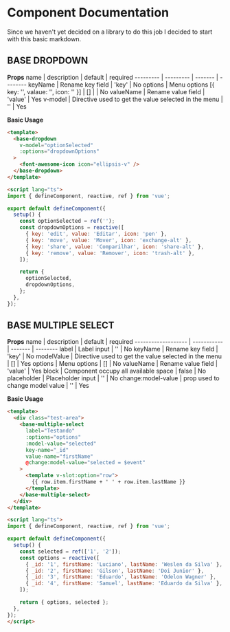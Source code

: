 # Component Documentation

Since we haven't yet decided on a library to do this job I decided to start with this basic markdown.

## BASE DROPDOWN

**Props**
name      | description | default | required
--------- | --------- | ------- | --------
keyName   | Rename key field | 'key' | No
options   | Menu options [{ key: '', valaue: '', icon: '' }] | [] | | No
valueName | Rename value field  | 'value' | Yes
v-model   | Directive used to get the value selected in the menu | '' | Yes

**Basic Usage**
```html
<template>
  <base-dropdown
    v-model="optionSelected"
    :options="dropdownOptions"
  >
    <font-awesome-icon icon="ellipsis-v" />
  </base-dropdown>
</template>

<script lang="ts">
import { defineComponent, reactive, ref } from 'vue';

export default defineComponent({
  setup() {
    const optionSelected = ref('');
    const dropdownOptions = reactive([
      { key: 'edit', value: 'Editar', icon: 'pen' },
      { key: 'move', value: 'Mover', icon: 'exchange-alt' },
      { key: 'share', value: 'Comparilhar', icon: 'share-alt' },
      { key: 'remove', value: 'Remover', icon: 'trash-alt' },
    ]);

    return {
      optionSelected,
      dropdownOptions,
    };
  },
});
```

## BASE MULTIPLE SELECT

**Props**
name                | description | default | required
------------------- | ----------- | ------- | --------
label               | Label input | '' | No
keyName             | Rename key field | 'key' | No
modelValue          | Directive used to get the value selected in the menu | [] | Yes
options             | Menu options | [] | No
valueName           | Rename value field  | 'value' | Yes
block               | Component occupy all available space | false | No
placeholder         | Placeholder input | '' | No
change:model-value  | prop used to change model value | '' | Yes

**Basic Usage**
```html
<template>
  <div class="test-area">
    <base-multiple-select
      label="Testando"
      :options="options"
      :model-value="selected"
      key-name="_id"
      value-name="firstName"
      @change:model-value="selected = $event"
    >
      <template v-slot:option="row">
        {{ row.item.firstName + ' ' + row.item.lastName }}
      </template>
    </base-multiple-select>
  </div>
</template>

<script lang="ts">
import { defineComponent, reactive, ref } from 'vue';

export default defineComponent({
  setup() {
    const selected = ref(['1', '2']);
    const options = reactive([
      { _id: '1', firstName: 'Luciano', lastName: 'Weslen da Silva' },
      { _id: '2', firstName: 'Gilson', lastName: 'Doi Junior' },
      { _id: '3', firstName: 'Eduardo', lastName: 'Odelon Wagner' },
      { _id: '4', firstName: 'Samuel', lastName: 'Eduardo da Silva' },
    ]);

    return { options, selected };
  },
});
</script>
```

